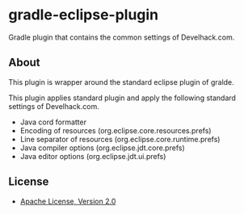 # gradle-eclipse-plugin
Gradle plugin that contains the common settings of Develhack.com.

## About
This plugin is wrapper around the standard eclipse plugin of gralde.

This plugin applies standard plugin and apply the following standard settings of Develhack.com.

* Java cord formatter
* Encoding of resources (org.eclipse.core.resources.prefs)
* Line separator of resources (org.eclipse.core.runtime.prefs)
* Java compiler options (org.eclipse.jdt.core.prefs)
* Java editor options (org.eclipse.jdt.ui.prefs)

## License
* [Apache License, Version 2.0](http://www.apache.org/licenses/LICENSE-2.0)